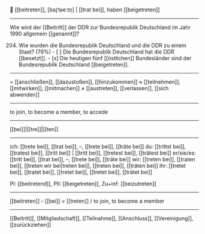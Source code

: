 🤝 [[beitreten]], [baɪ̯ˈtʁeːtn̩] | [[trat bei]], haben [[beigetreten]]

---
Wie wird der [[Beitritt]] der DDR zur Bundesrepublik Deutschland im Jahr 1990 allgemein [[genannt]]? 

204. Wie wurden die Bundesrepublik Deutschland und die DDR zu einem Staat? (79%)
	- [ ] Die Bundesrepublik Deutschland hat die DDR [[besetzt]].
	- [x] Die heutigen fünf [[östlichen]] Bundesländer sind der Bundesrepublik Deutschland [[beigetreten]].

---
= [[anschließen]], [[dazustoßen]], [[hinzukommen]]
≈ [[teilnehmen]], [[mitwirken]], [[mitmachen]]
≠ [[austreten]], [[verlassen]], [[sich abwenden]]

---
to join, to become a member, to accede

---
[[bei]]|[[tre]]|[[ten]]

---
ich: [[trete bei]], [[trat bei]], –, [[trete bei]], [[träte bei]]
du: [[trittst bei]], [[tratest bei]], [[tritt bei]] | [[tritt bei]], [[tretest bei]], [[trätest bei]]
er/sie/es: [[tritt bei]], [[trat bei]], –, [[trete bei]], [[träte bei]]
wir: [[treten bei]], [[traten bei]], [[treten wir bei|treten bei]], [[treten bei]], [[träten bei]]
ihr: [[tretet bei]], [[tratet bei]], [[tretet bei]], [[tretet bei]], [[trätet bei]]

PI: [[beitretend]], PII: [[beigetreten]], Zu+inf: [[beizutreten]]

---
[[beitreten]] - [[bei]] = [[treten]] / to join, to become a member

---
[[Beitritt]], [[Mitgliedschaft]], [[Teilnahme]], [[Anschluss]], [[Vereinigung]], [[zurückziehen]]